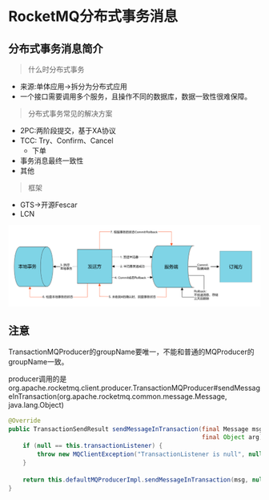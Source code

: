 # RocketMQ分布式事务消息

## 分布式事务消息简介

> 什么时分布式事务

* 来源:单体应用->拆分为分布式应用
* 一个接口需要调用多个服务，且操作不同的数据库，数据一致性很难保障。

> 分布式事务常见的解决方案

* 2PC:两阶段提交，基于XA协议
* TCC: Try、Confirm、Cancel
  * 下单
* 事务消息最终一致性
* 其他

> 框架

* GTS->开源Fescar
* LCN





![分布式事务图](./images/fenbushishiwu.png)





## 注意

TransactionMQProducer的groupName要唯一，不能和普通的MQProducer的groupName一致。

producer调用的是org.apache.rocketmq.client.producer.TransactionMQProducer#sendMessageInTransaction(org.apache.rocketmq.common.message.Message, java.lang.Object)

```JAVA
@Override
public TransactionSendResult sendMessageInTransaction(final Message msg,
                                                      final Object arg) throws MQClientException {
    if (null == this.transactionListener) {
        throw new MQClientException("TransactionListener is null", null);
    }

    return this.defaultMQProducerImpl.sendMessageInTransaction(msg, null, arg);
}
```

